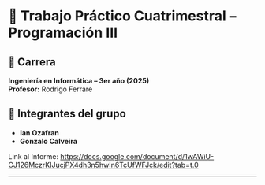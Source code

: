 # 🧠 Trabajo Práctico Cuatrimestral – Programación III

## 📘 Carrera
**Ingeniería en Informática – 3er año (2025)**  
**Profesor:** Rodrigo Ferrare  

## 👥 Integrantes del grupo
- **Ian Ozafran**  
- **Gonzalo Calveira**

Link al Informe: https://docs.google.com/document/d/1wAWiU-CJ126MczrKIJucjPX4dh3n5hwIn6TcUfWFJck/edit?tab=t.0

---

